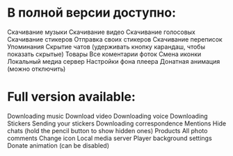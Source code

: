 # В полной версии доступно:

Скачивание музыки
Скачивание видео
Скачивание голосовых
Скачивание стикеров
Отправка своих стикеров
Скачивание переписок
Упоминания
Скрытие чатов (удерживать кнопку карандаш, чтобы показать скрытые)
Товары
Все коментарии фоток
Смена иконки
Локальный медиа сервер
Настройки фона плеера
Донатная анимация (можно отключить)

# Full version available:

Downloading music
Download video
Downloading voice
Downloading Stickers
Sending your stickers
Downloading correspondence
Mentions
Hide chats (hold the pencil button to show hidden ones)
Products
All photo comments
Change icon
Local media server
Player background settings
Donate animation (can be disabled)
